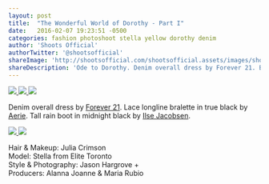 ```yaml
---
layout: post
title:  "The Wonderful World of Dorothy - Part I"
date:   2016-02-07 19:23:51 -0500
categories: fashion photoshoot stella yellow dorothy denim 
author: 'Shoots Official'
authorTwitter: '@shootsofficial'
shareImage: 'http://shootsofficial.com/shootsofficial.assets/images/shoots-jasonhargrove-stella-portrait-rake.jpg'
shareDescription: 'Ode to Dorothy. Denim overall dress by Forever 21. Black lace bralette by Aerie. Rain boots by Ilse Jacobsen. Rake and basket from Canadian Tire.'
---
```



<a href="http://shootsofficial.com/fashion/photoshoot/stella/yellow/dorothy/denim/2016/02/07/dorothy.html">
  <img src="{{ page.shareImage }}">
</a>

<a href="http://shootsofficial.com/fashion/photoshoot/stella/yellow/dorothy/denim/2016/02/07/dorothy.html">
	<img src="http://shootsofficial.com/shootsofficial.assets/images/shoots-jasonhargrove-stella-rake-basket-denim.jpg">
</a>

<a href="http://shootsofficial.com/fashion/photoshoot/stella/yellow/dorothy/denim/2016/02/07/dorothy.html">
  <img src="http://shootsofficial.com/shootsofficial.assets/images/shoots-jasonhargrove-stella-dorothy-tree.jpg">
</a>

Denim overall dress by [Forever 21](http://www.forever21.com/shop/ca/en). Lace longline bralette in true black by [Aerie](http://www.ae.com/aerie/index.jsp?catId=cat4840006&navdetail=top:aerie:p5). Tall rain boot in midnight black by [Ilse Jacobsen](http://www.ilsejacobsen.com). 

<!--more-->

<a href="http://shootsofficial.com/fashion/photoshoot/stella/yellow/dorothy/denim/2016/02/07/dorothy.html">
	<img src="http://shootsofficial.com/shootsofficial.assets/images/shoots-jasonhargrove-stella-dorothy.jpg"> 
</a>

<a href="http://shootsofficial.com/fashion/photoshoot/stella/yellow/dorothy/denim/2016/02/07/dorothy.html">
	<img src="http://shootsofficial.com/shootsofficial.assets/images/shoots-jasonhargrove-stella-rake-denim.jpg"> 
</a>

Hair & Makeup: Julia Crimson  
Model: Stella from Elite Toronto  
Style & Photography: Jason Hargrove +  
Producers: Alanna Joanne & Maria Rubio  
